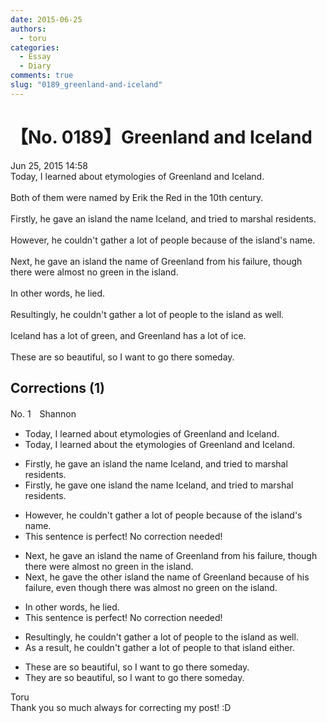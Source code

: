 ```yaml
---
date: 2015-06-25
authors:
  - toru
categories:
  - Essay
  - Diary
comments: true
slug: "0189_greenland-and-iceland"
---
```


# 【No. 0189】Greenland and Iceland
<div class="date">Jun 25, 2015 14:58</div>
<div id="post"><div id="body_show_ori">
Today, I learned about etymologies of Greenland and Iceland.<br/><br/>Both of them were named by Erik the Red in the 10th century.<br/><br/>Firstly, he gave an island the name Iceland, and tried to marshal residents.<br/><br/>However, he couldn't gather a lot of people because of the island's name.<br/><br/>Next, he gave an island the name of Greenland from his failure, though there were almost no green in the island.<br/><br/>In other words, he lied.<br/><br/>Resultingly, he couldn't gather a lot of people to the island as well.<br/><br/>Iceland has a lot of green, and Greenland has a lot of ice.<br/><br/>These are so beautiful, so I want to go there someday.
</div></div>

<!-- more -->


## Corrections (1)
<div id="block"><div class="first_name"> No. 1　<span class="just_name">Shannon</span></div><div id="block2">
<ul class="correction_field">
<li class="incorrect">Today, I learned about etymologies of Greenland and Iceland.</li>
<li class="corrected correct">
Today, I learned about <span class="f_red">the</span> etymologies of Greenland and Iceland.
</li>
</ul>
<ul class="correction_field">
<li class="incorrect">Firstly, he gave an island the name Iceland, and tried to marshal residents.</li>
<li class="corrected correct">
Firstly, he gave <span class="f_red">one </span>island the name Iceland, and tried to marshal residents.
</li>
</ul>
<ul class="correction_field">
<li class="incorrect">However, he couldn't gather a lot of people because of the island's name.</li>
<li class="corrected perfect">This sentence is perfect! No correction needed!</li>
</ul>
<ul class="correction_field">
<li class="incorrect">Next, he gave an island the name of Greenland from his failure, though there were almost no green in the island.</li>
<li class="corrected correct">
Next, he gave <span class="f_red">the other </span>island the name of Greenland <span class="f_red">because of </span>his failure, <span class="f_red">even</span> though there <span class="f_red">was </span>almost no green <span class="f_red">on </span>the island.
</li>
</ul>
<ul class="correction_field">
<li class="incorrect">In other words, he lied.</li>
<li class="corrected perfect">This sentence is perfect! No correction needed!</li>
</ul>
<ul class="correction_field">
<li class="incorrect">Resultingly, he couldn't gather a lot of people to the island as well.</li>
<li class="corrected correct">
<span class="f_red">As a result</span>, he couldn't gather a lot of people to <span class="f_red">that</span> island <span class="f_red">either</span>.
</li>
</ul>
<ul class="correction_field">
<li class="incorrect">These are so beautiful, so I want to go there someday.</li>
<li class="corrected correct">
<span class="f_red">They </span>are so beautiful, <span class="sline">so</span> I want to go there someday.
</li>
</ul>
</div><div class="name"><span class="just_name">Toru</span><br>
Thank you so much always for correcting my post! :D
</div>
</div>
